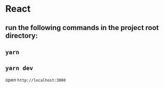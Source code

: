 # React
## run the following commands in the project root directory:
```yarn```
-
```yarn dev```
-
open ```http://localhost:3000```
